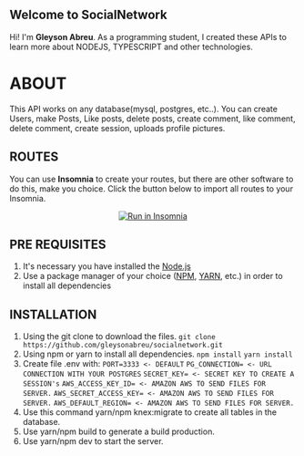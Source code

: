 ## Welcome to SocialNetwork

Hi! I'm **Gleyson Abreu**. As a programming student, I created these APIs to learn more about NODEJS, TYPESCRIPT and other technologies. 

# ABOUT

This API works on any database(mysql, postgres, etc..). You can create Users, make Posts, Like posts, delete posts, create comment, like comment, delete comment, create session, uploads profile pictures.
## ROUTES

You can use **Insomnia** to create your routes, but there are other software to do this, make you choice.
Click the button below to import all routes to your Insomnia.
<p  align="center">
<a  href="https://insomnia.rest/run/?label=SocialNetwork&uri=https%3A%2F%2Fgist.githubusercontent.com%2Fgleysonabreu%2F6dfde7ab6f7bad5c3d5f25556bb04a3e%2Fraw%2F8cf4685c8a45055ecbedd503cf579aff32c4d1fb%2FInsomnia_2020-07-08.har"  target="_blank"><img  src="https://insomnia.rest/images/run.svg"  alt="Run in Insomnia"></a>
</p>

## PRE REQUISITES 

1. It's necessary you have installed the [Node.js](https://nodejs.org/en/)
2. Use a package manager of your choice ([NPM](https://www.npmjs.com/), [YARN](https://yarnpkg.com/), etc.) in order to install all dependencies

## INSTALLATION

1. Using the git clone to download the files.
    ```git clone https://github.com/gleysonabreu/socialnetwork.git```
2. Using npm or yarn to install all dependencies.
    ```npm install```
    ```yarn install```
3. Create file .env with:
    ```PORT=3333 <- DEFAULT```
    ```PG_CONNECTION= <- URL CONNECTION WITH YOUR POSTGRES```
    ```SECRET_KEY= <- SECRET KEY TO CREATE A SESSION's```
    ```AWS_ACCESS_KEY_ID= <- AMAZON AWS TO SEND FILES FOR SERVER.```
    ```AWS_SECRET_ACCESS_KEY= <- AMAZON AWS TO SEND FILES FOR SERVER.```
    ```AWS_DEFAULT_REGION= <- AMAZON AWS TO SEND FILES FOR SERVER.```
5. Use this command yarn/npm knex:migrate to create all tables in the database.
6. Use yarn/npm build to generate a build production.
7. Use yarn/npm dev to start the server.
